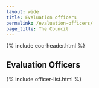 ```yaml
---
layout: wide
title: Evaluation officers
permalink: /evaluation-officers/
page_title: The Council
---
```

<div class="usa-layout-docs">
  {% include eoc-header.html %}
  <div class="grid-container">
      <div class="grid-row grid-gap">
      <div class="margin-bottom-3">
          <h2>Evaluation Officers</h2>    
          {% include officer-list.html %}
        </div>
    </div>
  </div>
</div>